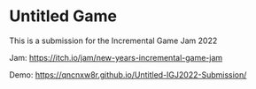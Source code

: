 # Untitled Game
This is a submission for the Incremental Game Jam 2022

Jam: https://itch.io/jam/new-years-incremental-game-jam

Demo: https://qncnxw8r.github.io/Untitled-IGJ2022-Submission/